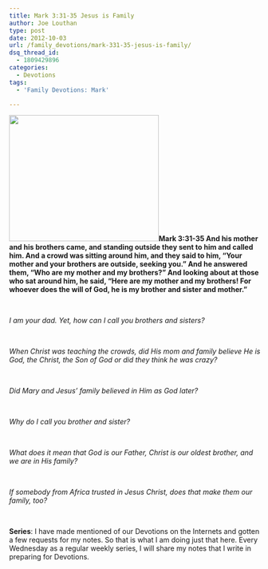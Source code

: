 ```yaml
---
title: Mark 3:31-35 Jesus is Family
author: Joe Louthan
type: post
date: 2012-10-03
url: /family_devotions/mark-331-35-jesus-is-family/
dsq_thread_id:
  - 1809429896
categories:
  - Devotions
tags:
  - 'Family Devotions: Mark'

---
```

**[<img class="alignright size-full wp-image-736" title="Sermon-on-the-Mount" alt="" src="https://i2.wp.com/theologic.us/wp-content/uploads/2012/09/Sermon-on-the-Mount.jpg?resize=300%2C253" width="300" height="253" data-recalc-dims="1" />][1]Mark 3:31-35 And his mother and his brothers came, and standing outside they sent to him and called him. And a crowd was sitting around him, and they said to him, “Your mother and your brothers are outside, seeking you.” And he answered them, “Who are my mother and my brothers?” And looking about at those who sat around him, he said, “Here are my mother and my brothers! For whoever does the will of God, he is my brother and sister and mother.”**

&nbsp;

_I am your dad. Yet, how can I call you brothers and sisters?_

&nbsp;

_When Christ was teaching the crowds, did His mom and family believe He is God, the Christ, the Son of God or did they think he was crazy?_ 

&nbsp;

_Did Mary and Jesus&#8217; family believed in Him as God later?_

&nbsp;

_Why do I call you brother and sister?_

&nbsp;

_What does it mean that God is our Father, Christ is our oldest brother, and we are in His family?_

&nbsp;

_If somebody from Africa trusted in Jesus Christ, does that make them our family, too?_

&nbsp;

**Series**: I have made mentioned of our Devotions on the Internets and gotten a few requests for my notes. So that is what I am doing just that here. Every Wednesday as a regular weekly series, I will share my notes that I write in preparing for Devotions.

 [1]: https://i2.wp.com/theologic.us/wp-content/uploads/2012/09/Sermon-on-the-Mount.jpg